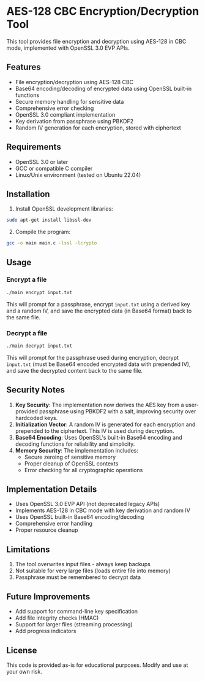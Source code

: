 # AES-128 CBC Encryption/Decryption Tool

This tool provides file encryption and decryption using AES-128 in CBC mode, implemented with OpenSSL 3.0 EVP APIs.

## Features

- File encryption/decryption using AES-128 CBC
- Base64 encoding/decoding of encrypted data using OpenSSL built-in functions
- Secure memory handling for sensitive data
- Comprehensive error checking
- OpenSSL 3.0 compliant implementation
- Key derivation from passphrase using PBKDF2
- Random IV generation for each encryption, stored with ciphertext

## Requirements

- OpenSSL 3.0 or later
- GCC or compatible C compiler
- Linux/Unix environment (tested on Ubuntu 22.04)

## Installation

1. Install OpenSSL development libraries:
```bash
sudo apt-get install libssl-dev
```

2. Compile the program:
```bash
gcc -o main main.c -lssl -lcrypto
```

## Usage

### Encrypt a file
```bash
./main encrypt input.txt
```
This will prompt for a passphrase, encrypt `input.txt` using a derived key and a random IV, and save the encrypted data (in Base64 format) back to the same file.

### Decrypt a file
```bash
./main decrypt input.txt
```
This will prompt for the passphrase used during encryption, decrypt `input.txt` (must be Base64 encoded encrypted data with prepended IV), and save the decrypted content back to the same file.

## Security Notes

1. **Key Security**: The implementation now derives the AES key from a user-provided passphrase using PBKDF2 with a salt, improving security over hardcoded keys.
2. **Initialization Vector**: A random IV is generated for each encryption and prepended to the ciphertext. This IV is used during decryption.
3. **Base64 Encoding**: Uses OpenSSL's built-in Base64 encoding and decoding functions for reliability and simplicity.
4. **Memory Security**: The implementation includes:
   - Secure zeroing of sensitive memory
   - Proper cleanup of OpenSSL contexts
   - Error checking for all cryptographic operations

## Implementation Details

- Uses OpenSSL 3.0 EVP API (not deprecated legacy APIs)
- Implements AES-128 in CBC mode with key derivation and random IV
- Uses OpenSSL built-in Base64 encoding/decoding
- Comprehensive error handling
- Proper resource cleanup

## Limitations

1. The tool overwrites input files - always keep backups
2. Not suitable for very large files (loads entire file into memory)
3. Passphrase must be remembered to decrypt data

## Future Improvements

- Add support for command-line key specification
- Add file integrity checks (HMAC)
- Support for larger files (streaming processing)
- Add progress indicators

## License

This code is provided as-is for educational purposes. Modify and use at your own risk.

